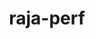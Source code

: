 ---
title: "raja-perf"
layout: cache
categories: [package, develop]
meta: {"versions": ["2024.07.0"], "compilers": ["gcc@=7.5.0"], "oss": ["ubuntu18.04"], "platforms": ["linux"], "targets": ["x86_64_v3"], "stacks": ["radiuss", "root"], "num_specs": 4, "num_specs_by_stack": {"radiuss": 4, "root": 4}}
spec_details: [{"hash": "7rg4d5tsy3jfokocamhodswvwh6kwwvt", "compiler": "gcc@=7.5.0", "versions": ["2024.07.0"], "os": "ubuntu18.04", "platform": "linux", "target": "x86_64_v3", "variants": ["build_system=cmake", "build_type=Release", "~caliper", "~cuda", "generator=make", "~ipo", "~mpi", "~omptarget", "~omptask", "~openmp", "~rocm", "~shared", "~sycl", "tests=basic"], "stacks": ["radiuss", "root"], "size": "-", "tarball": "https://binaries.spack.io/develop/build_cache/linux-ubuntu18.04-x86_64_v3/gcc-7.5.0/raja-perf-2024.07.0/linux-ubuntu18.04-x86_64_v3-gcc-7.5.0-raja-perf-2024.07.0-7rg4d5tsy3jfokocamhodswvwh6kwwvt.spack"}, {"hash": "ef3krmt7ehfjog3favx6vuzuiphm2vrz", "compiler": "gcc@=7.5.0", "versions": ["2024.07.0"], "os": "ubuntu18.04", "platform": "linux", "target": "x86_64_v3", "variants": ["build_system=cmake", "build_type=Release", "~caliper", "~cuda", "generator=make", "~ipo", "~mpi", "~omptarget", "~omptask", "~openmp", "~rocm", "~shared", "~sycl", "tests=basic"], "stacks": ["radiuss", "root"], "size": "-", "tarball": "https://binaries.spack.io/develop/build_cache/linux-ubuntu18.04-x86_64_v3/gcc-7.5.0/raja-perf-2024.07.0/linux-ubuntu18.04-x86_64_v3-gcc-7.5.0-raja-perf-2024.07.0-ef3krmt7ehfjog3favx6vuzuiphm2vrz.spack"}, {"hash": "xcu3gpibalug7rx53djbmfyfmjn3y3gp", "compiler": "gcc@=7.5.0", "versions": ["2024.07.0"], "os": "ubuntu18.04", "platform": "linux", "target": "x86_64_v3", "variants": ["build_system=cmake", "build_type=Release", "~caliper", "~cuda", "generator=make", "~ipo", "~mpi", "~omptarget", "~omptask", "~openmp", "~rocm", "~shared", "~sycl", "tests=basic"], "stacks": ["radiuss", "root"], "size": "-", "tarball": "https://binaries.spack.io/develop/build_cache/linux-ubuntu18.04-x86_64_v3/gcc-7.5.0/raja-perf-2024.07.0/linux-ubuntu18.04-x86_64_v3-gcc-7.5.0-raja-perf-2024.07.0-xcu3gpibalug7rx53djbmfyfmjn3y3gp.spack"}, {"hash": "zltjw6qtccslaj2rwmltbbhahpkg2csb", "compiler": "gcc@=7.5.0", "versions": ["2024.07.0"], "os": "ubuntu18.04", "platform": "linux", "target": "x86_64_v3", "variants": ["build_system=cmake", "build_type=Release", "~caliper", "~cuda", "generator=make", "~ipo", "~mpi", "~omptarget", "~omptask", "~openmp", "~rocm", "~shared", "~sycl", "tests=basic"], "stacks": ["radiuss", "root"], "size": "-", "tarball": "https://binaries.spack.io/develop/build_cache/linux-ubuntu18.04-x86_64_v3/gcc-7.5.0/raja-perf-2024.07.0/linux-ubuntu18.04-x86_64_v3-gcc-7.5.0-raja-perf-2024.07.0-zltjw6qtccslaj2rwmltbbhahpkg2csb.spack"}]
---